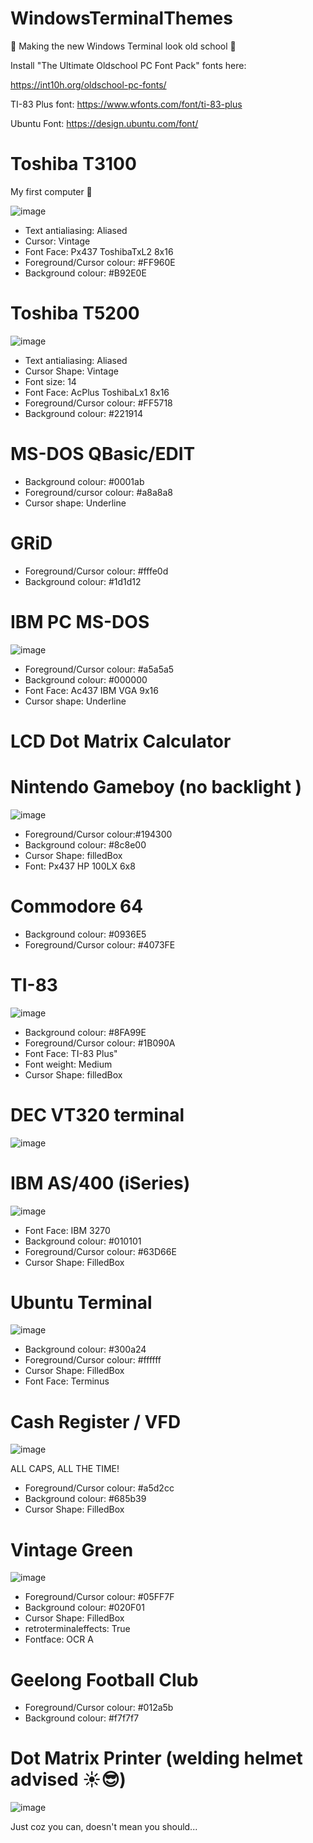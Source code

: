# WindowsTerminalThemes

💾 Making the new Windows Terminal look old school 💾

Install "The Ultimate Oldschool PC Font Pack" fonts here:

https://int10h.org/oldschool-pc-fonts/

TI-83 Plus font:
https://www.wfonts.com/font/ti-83-plus

Ubuntu Font:
https://design.ubuntu.com/font/

<h1>Toshiba T3100</h1>

My first computer 💪

![image](https://user-images.githubusercontent.com/38451588/120908505-581f7d80-c6ae-11eb-8d31-31e0d814b7c0.png)

* Text antialiasing: Aliased
* Cursor: Vintage
* Font Face: Px437 ToshibaTxL2 8x16
* Foreground/Cursor colour: #FF960E
* Background colour: #B92E0E


<h1>Toshiba T5200</h1>

![image](https://user-images.githubusercontent.com/38451588/120908149-d9751100-c6aa-11eb-8163-cd8679595b4e.png)

* Text antialiasing: Aliased
* Cursor Shape: Vintage
* Font size: 14
* Font Face: AcPlus ToshibaLx1 8x16
* Foreground/Cursor colour: #FF5718
* Background colour: #221914

<h1>MS-DOS QBasic/EDIT</h1>

* Background colour: #0001ab
* Foreground/cursor colour: #a8a8a8
* Cursor shape: Underline


<h1>GRiD</h1>

* Foreground/Cursor colour: #fffe0d
* Background colour: #1d1d12

<h1>IBM PC MS-DOS</h1>

![image](https://user-images.githubusercontent.com/38451588/120908829-d0d40900-c6b1-11eb-9d0e-72ca25f839a8.png)


* Foreground/Cursor colour: #a5a5a5
* Background colour: #000000
* Font Face: Ac437 IBM VGA 9x16
* Cursor shape: Underline

<h1>LCD Dot Matrix Calculator</h1>


<h1>Nintendo Gameboy (no backlight )</h1>

![image](https://user-images.githubusercontent.com/38451588/121176006-13a70400-c89f-11eb-9785-eef7eb771e70.png)


* Foreground/Cursor colour:#194300
* Background colour: #8c8e00
* Cursor Shape: filledBox
* Font: Px437 HP 100LX 6x8

<h1>Commodore 64</h1>

* Background colour: #0936E5
* Foreground/Cursor colour: #4073FE

<h1>TI-83</h1>

![image](https://user-images.githubusercontent.com/38451588/120910368-b99d1780-c6c1-11eb-86b1-2e39d95e85fb.png)

* Background colour: #8FA99E
* Foreground/Cursor colour: #1B090A
* Font Face: TI-83 Plus"
* Font weight: Medium
* Cursor Shape: filledBox


<h1>DEC VT320 terminal</h1>

![image](https://user-images.githubusercontent.com/38451588/121357826-74087500-c975-11eb-86a5-e66a74b1689d.png)


<h1>IBM AS/400 (iSeries)</h1>

![image](https://user-images.githubusercontent.com/38451588/121178661-1c4d0980-c8a2-11eb-9aec-4d2e510950f8.png)



* Font Face: IBM 3270
* Background colour: #010101
* Foreground/Cursor colour: #63D66E
* Cursor Shape: FilledBox


<h1>Ubuntu Terminal</h1>

![image](https://user-images.githubusercontent.com/38451588/120911361-51066880-c6ca-11eb-88a7-aa966ba62b31.png)


* Background colour: #300a24
* Foreground/Cursor colour: #ffffff
* Cursor Shape: FilledBox
* Font Face: Terminus

<h1>Cash Register / VFD</h1>

![image](https://user-images.githubusercontent.com/38451588/120911485-2c5ec080-c6cb-11eb-9cbf-28d6d8e96035.png)

ALL CAPS, ALL THE TIME!

* Foreground/Cursor colour: #a5d2cc
* Background colour: #685b39
* Cursor Shape: FilledBox

<h1>Vintage Green</h1>

![image](https://user-images.githubusercontent.com/38451588/120974256-4673ce00-c7b3-11eb-9dd5-fcfdf1ff383a.png)

* Foreground/Cursor colour: #05FF7F
* Background colour: #020F01
* Cursor Shape: FilledBox
* retroterminaleffects: True
* Fontface: OCR A

<h1>Geelong Football Club </h1>

* Foreground/Cursor colour:  #012a5b
* Background colour: #f7f7f7


<h1>Dot Matrix Printer (welding helmet advised ☀😎) </h1>

![image](https://user-images.githubusercontent.com/38451588/121177358-a2685080-c8a0-11eb-8653-d85e164c8b1f.png)

Just coz you can, doesn't mean you should...
